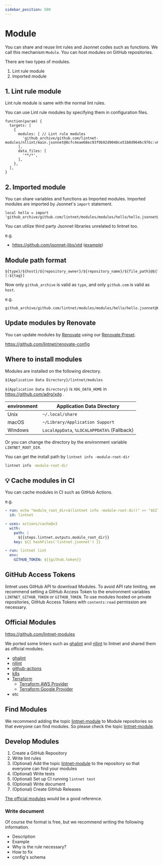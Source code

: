 ```yaml
---
sidebar_position: 500
---
```


# Module

You can share and reuse lint rules and Jsonnet codes such as functions.
We call this mechanism `Module`.
You can host modules on GitHub repositories.

There are two types of modules.

1. Lint rule module
1. Imported module

## 1. Lint rule module

Lint rule module is same with the normal lint rules.

You can use Lint rule modules by specifying them in configuration files.

```jsonnet
function(param) {
  targets: [
    {
      modules: [ // Lint rule modules
        'github_archive/github.com/lintnet-modules/nllint/main.jsonnet@8cfc4eae68ec93f9b92d9048ce51b0d9646c976c:v0.1.0',
      ],
      data_files: [
        '**/*',
      ],
    },
  ],
}
```

## 2. Imported module

You can share variables and functions as Imported modules.
Imported modules are imported by Jsonnet's `import` statement.

```jsonnet
local hello = import 'github_archive/github.com/lintnet/modules/modules/hello/hello.jsonnet@60a46a4fa4c0e7b1b95f57c479e756afa2f376e9:v0.1.0';
```

You can utilize third party Jsonnet libraries unrelated to lintnet too.

e.g.

- https://github.com/jsonnet-libs/xtd ([example](https://github.com/lintnet/examples/tree/main/jsonnet-library/xtd))

## Module path format

```
${type}/${host}/${repository_owner}/${repository_name}/${file_path}@${full_commit_hash}[:${tag}]
```

Now only `github_archive` is valid as `type`, and only `github.com` is valid as `host`.

e.g.

```
github_archive/github.com/lintnet/modules/modules/hello/hello.jsonnet@60a46a4fa4c0e7b1b95f57c479e756afa2f376e9:v0.1.0'
```

## Update modules by Renovate

You can update modules by [Renovate](https://docs.renovatebot.com/) using our [Renovate Preset](https://docs.renovatebot.com/config-presets/).

https://github.com/lintnet/renovate-config

## Where to install modules

Modules are installed on the following directory.

```
${Application Data Directory}/lintnet/modules
```

`${Application Data Directory}` is `XDG_DATA_HOME` in https://github.com/adrg/xdg .

| environment | Application Data Directory                  |
| ----------- | ------------------------------------------- |
| Unix        | `~/.local/share`                            |
| macOS       | `~/Library/Application Support`             |
| Windows     | `LocalAppData`, `%LOCALAPPDATA%` (Fallback) |

Or you can change the directory by the environment variable `LINTNET_ROOT_DIR`.

You can get the install path by `lintnet info -module-root-dir`

```sh
lintnet info -module-root-dir
```

## :bulb: Cache modules in CI

You can cache modules in CI such as GitHub Actions.

e.g.

```yaml
- run: echo "module_root_dir=$(lintnet info -module-root-dir)" >> "$GITHUB_OUTPUT"
  id: lintnet

- uses: actions/cache@v3
  with:
    path: |
      ${{steps.lintnet.outputs.module_root_dir}}
    key: ${{ hashFiles('lintnet.jsonnet') }}

- run: lintnet lint
  env:
    GITHUB_TOKEN: ${{github.token}}
```

## GitHub Access Tokens

lintnet uses GitHub API to download Modules.
To avoid API rate limiting, we recommend setting a GitHub Access Token to the environment variables `LINTNET_GITHUB_TOKEN` or `GITHUB_TOKEN`.
To use modules hosted on private repositories, GitHub Access Tokens with `contents:read` permission are necessary.

## Official Modules

https://github.com/lintnet-modules

We ported some linters such as [ghalint](https://github.com/suzuki-shunsuke/ghalint) and [nllint](https://github.com/suzuki-shunsuke/nllint) to lintnet and shared them as official modules.

- [ghalint](https://github.com/lintnet-modules/ghalint)
- [nllint](https://github.com/lintnet-modules/nllint)
- [github-actions](https://github.com/lintnet-modules/github-actions)
- [k8s](https://github.com/lintnet-modules/k8s)
- [Terraform](https://github.com/lintnet-modules/terraform)
  - [Terraform AWS Provider](https://github.com/lintnet-modules/terraform-aws)
  - [Terraform Google Provider](https://github.com/lintnet-modules/terraform-google)
- etc

## Find Modules

We recommend adding the topic [lintnet-module](https://github.com/topics/lintnet-module) to Module repositories so that everyone can find modules.
So please check the topic [lintnet-module](https://github.com/topics/lintnet-module).

## Develop Modules

1. Create a GitHub Repository
1. Write lint rules
1. (Optional) Add the topic [lintnet-module](https://github.com/topics/lintnet-module) to the repository so that everyone can find your modules
1. (Optional) Write tests
1. (Optional) Set up CI running `lintnet test`
1. (Optional) Write document
1. (Optional) Create GitHub Releases

[The official modules](https://github.com/lintnet-modules) would be a good reference.

### Write document

Of course the format is free, but we recommend writing the following information.

- Description
- Example
- Why is the rule necessary?
- How to fix
- config's schema
